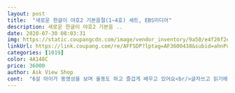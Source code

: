 ```yaml
---
layout: post 
title:  "새로운 한글이 야호2 기본음절(1~4호) 세트, EBS미디어" 
description: 새로운 한글이 야호2 기본음 ..
date: 2020-07-30 08:03:31 
img: https://static.coupangcdn.com/image/vendor_inventory/9a50/e4f26f2e3622e09ba01d8e2675eabe489031a2a8777243104719b374abfa.jpg 
linkUrl: https://link.coupang.com/re/AFFSDP?lptag=AF3600438&subid=ahnPublicAsk&pageKey=86084911&itemId=271535934&vendorItemId=3657231451&traceid=V0-113-0e797893c4b0ac1d 
categories: [1019] 
color: 4A148C 
price: 36000 
author: Ask View Shop 
cont:  "6살 아이가 동영상을 보며 율동도 하고 즐겁게 배우고 있어요<br/>글자쓰고 읽기에 흥미 유발을 너무나 잘 한 책입니다.<br/><br/>글자쓰기 읽기 가능!! 할것 같습니다.<br/><br/>꾸준히 잘 하고 있어요<br/>다른 사이트랑 비교해도 가격도 적당하고<br/>동영상을 보면서<br/>본책후 쓰기책!!활용하니 효과적입니다<br/>상품 사용중에 다시 리뷰 남깁니다<br/>스티커붙이기, 색칠하기, 생활 속 글자찾기, 따라쓰기 등 아이들이 지겹지 않고 흥미롭게 접근할 수 있어요<br/>쓰기 힘들지 않게 칸수도 적당합니다.<br/><br/>아이에게 기적의한글로 공부시켰는데 쌍자음단계에서 어려워했어요.<br/> 한글에 흥미를 가지라고 같은 학습패턴인 한글이야호방송을 보였는데 재밌어하고, 한글이야호 교재광고를보고 사달라고해서 구매하게됐어요.<br/> 방송에서 본것이라 훨씬흥미로워하고 쓰기와함께 진행하니 한글떼기가 더 용이한것같습니다.<br/> 한글이야호는 다른교재보다 가격이 높다고 생각되는데,학습자입장에서 훨씬 흥미와 성취욕이 높은 교재여서 추천합니다.<br/><br/>엄마표 한글수업을 할 수 있는 좋은 교재라고 생각합니다<br/>일단 로켓와우!!! 새벽에 선물처럼 와있어서 좋았어요<br/>재미있게 뿌미 따라하며 활동 하고 있어요<br/>지금은 집에서 활동하는 시간이 많으니까<br/>진도도 쓱쓱잘 나가구요^^<br/>책 구겨짐 없었고<br/>큰 칸이라 글쓰기 처음 배우는 유아에게 적당한듯 해요.<br/><br/>포장도 깔끔이 잘 되어서 왔습니다<br/>한글의 원리를 이해하는건 아직 어렵지만<br/>활동 하고 있답니다.<br/><br/>" 
---
```

